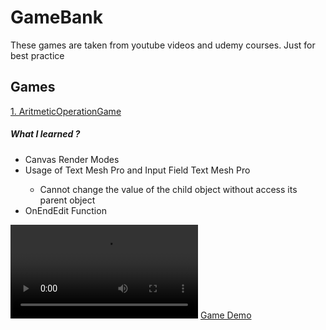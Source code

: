 # GameBank
These games are taken from youtube videos and udemy courses. Just for best practice 

## Games

<a href="https://github.com/rumeysalyk/GameBank/tree/main/AritmetikOperationGame/AritmeticOperationGame " target="_blank">1. AritmeticOperationGame</a>

<h5>What I learned ?</h5>

<ul>
 <li>Canvas Render Modes</li>
 <li>Usage of Text Mesh Pro and Input Field Text Mesh Pro</li>
    <ul>
      <li>Cannot change the value of the child object without access its parent object</li>
    </ul>
 <li>OnEndEdit Function</li>
</ul>


<video src="https://github.com/rumeysalyk/GameBank/blob/main/AritmetikOperationGame/AritmeticOperationGame/GameDemo.mp4"> Demo </video>
[Game Demo](https://github.com/rumeysalyk/GameBank/blob/main/AritmetikOperationGame/AritmeticOperationGame/GameDemo.mp4)









